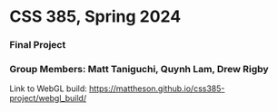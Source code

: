 # CSS 385, Spring 2024
### Final Project
### Group Members: Matt Taniguchi, Quynh Lam, Drew Rigby

Link to WebGL build:
https://mattheson.github.io/css385-project/webgl_build/
